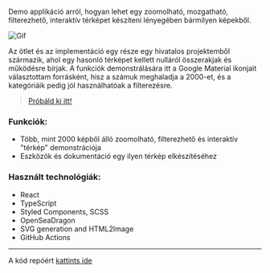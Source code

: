 Demo applikáció arról, hogyan lehet egy zoomolható, mozgatható, filterezhető, interaktív térképet készíteni lényegében bármilyen képekből.

![Gif](https://stuff.p-kin.com/screentogif/map-of-things.gif)

Az ötlet és az implementáció egy része egy hivatalos projektemből származik, ahol egy hasonló térképet kellett nulláról összerakjak és működésre bírjak. A funkciók demonstrálására itt a Google Material ikonjait választottam forrásként, hisz a számuk meghaladja a 2000-et, és a kategóriáik pedig jól használhatóak a filterezésre.

> [Próbáld ki itt!](https://map-of-things.p-kin.com)

### Funkciók:

- Több, mint 2000 képből álló zoomolható, filterezhető és interaktív "térkép" demonstrációja
- Eszközök és dokumentáció egy ilyen térkép elkészítéséhez

### Használt technológiák:

- React
- TypeScript
- Styled Components, SCSS
- OpenSeaDragon
- SVG generation and HTML2Image
- GitHub Actions

---
A kód repóért [kattints ide](https://github.com/KinPeter/Map-of-things)
